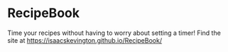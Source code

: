 # RecipeBook
Time your recipes without having to worry about setting a timer!
Find the site at https://isaacskevington.github.io/RecipeBook/
